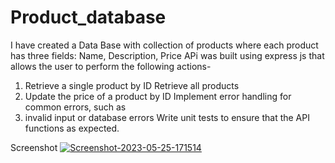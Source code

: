 # Product_database
I have created a Data Base with collection of products where each product has three fields: Name, Description, Price
APi was built using express js that allows the user to perform the following actions-
1. Retrieve a single product by ID Retrieve all products
2. Update the price of a product by ID Implement error handling for common errors, such as
3. invalid input or database errors Write unit tests to ensure that the API functions as expected.

Screenshot
<a href="https://ibb.co/tQZSHM6"><img src="https://i.ibb.co/tQZSHM6/Screenshot-2023-05-25-171514.png" alt="Screenshot-2023-05-25-171514" border="0"></a>
